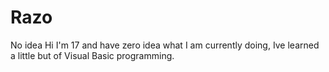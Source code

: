 # Razo
No idea 
Hi I'm 17 and have zero idea what I am currently doing, Ive learned a little but of Visual Basic programming. 

